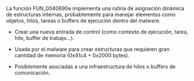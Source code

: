 La función FUN_0040690e implementa una rutina de asignación dinámica de estructuras internas, probablemente para manejar elementos como objetos, hilos, tareas o buffers de ejecución dentro del malware.


- Crear una nueva entrada de control (como contexto de ejecución, tarea, hilo, buffer de trabajo...).

- Usada por el malware para crear estructuras que requieren gran cantidad de memoria (0x41c4 + 0x2000 bytes).

- Posiblemente asociadas a una infraestructura de hilos o buffers de comunicación.
